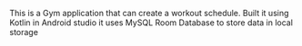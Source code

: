 This is a Gym application that can create a workout schedule.
Built it using Kotlin in Android studio
it uses MySQL Room Database to store data in local storage 
